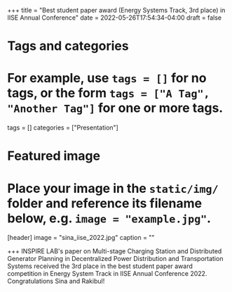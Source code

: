 +++
title = "Best student paper award (Energy Systems Track, 3rd place) in IISE Annual Conference"
date = 2022-05-26T17:54:34-04:00
draft = false

# Tags and categories
# For example, use `tags = []` for no tags, or the form `tags = ["A Tag", "Another Tag"]` for one or more tags.
tags = []
categories = ["Presentation"]

# Featured image
# Place your image in the `static/img/` folder and reference its filename below, e.g. `image = "example.jpg"`.
[header]
image = "sina_iise_2022.jpg"
caption = ""

+++
INSPIRE LAB's paper on Multi-stage Charging Station and Distributed Generator Planning in Decentralized Power Distribution and Transportation Systems received the 3rd place in the best student paper award competition in Energy System Track in IISE Annual Conference 2022. Congratulations Sina and Rakibul!
